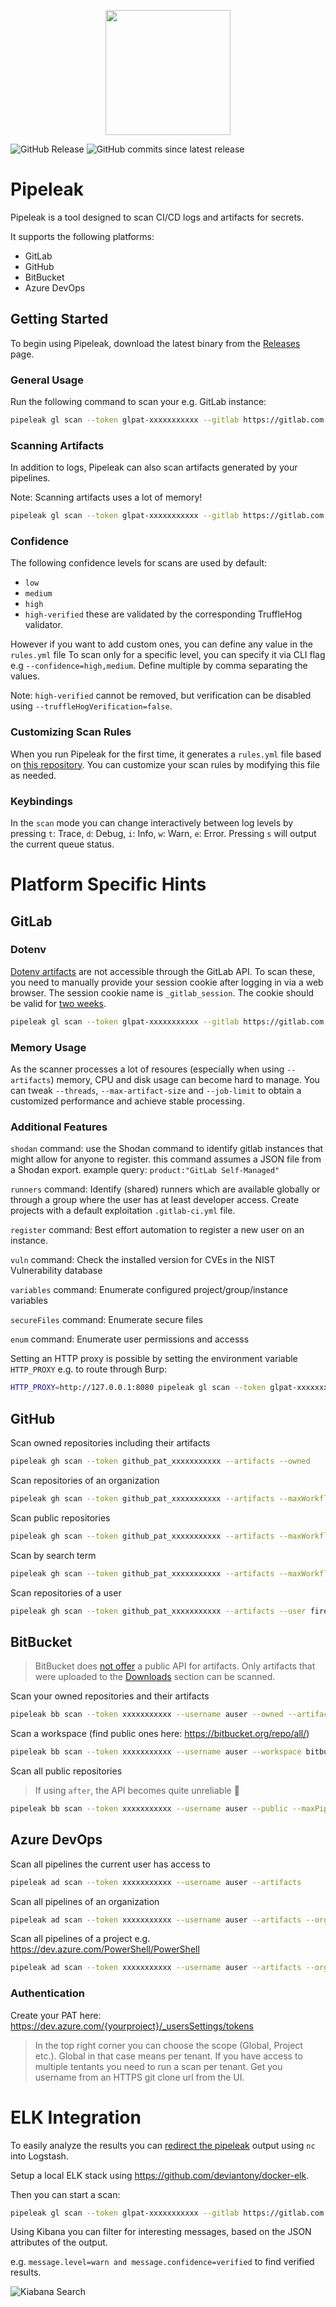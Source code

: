<p align="center">
  <img height="200" src="https://github.com/CompassSecurity/pipeleak/blob/main/docs/logo.png?raw=true">
</p>

![GitHub Release](https://img.shields.io/github/v/release/CompassSecurity/pipeleak)
![GitHub commits since latest release](https://img.shields.io/github/commits-since/CompassSecurity/pipeleak/latest)

# Pipeleak

Pipeleak is a tool designed to scan CI/CD logs and artifacts for secrets.

It supports the following platforms:
* GitLab
* GitHub
* BitBucket
* Azure DevOps

## Getting Started

To begin using Pipeleak, download the latest binary from the [Releases](https://github.com/CompassSecurity/pipeleak/releases) page.

### General Usage

Run the following command to scan your e.g. GitLab instance:

```bash
pipeleak gl scan --token glpat-xxxxxxxxxxx --gitlab https://gitlab.com
```

### Scanning Artifacts

In addition to logs, Pipeleak can also scan artifacts generated by your pipelines.

Note: Scanning artifacts uses a lot of memory!
```bash
pipeleak gl scan --token glpat-xxxxxxxxxxx --gitlab https://gitlab.com -a 
```
### Confidence

The following confidence levels for scans are used by default:
* `low`
* `medium`
* `high`
* `high-verified` these are validated by the corresponding TruffleHog validator.

However if you want to add custom ones, you can define any value in the `rules.yml` file
To scan only for a specific level, you can specify it via CLI flag e.g `--confidence=high,medium`. Define multiple by comma separating the values.

Note: `high-verified` cannot be removed, but verification can be disabled using `--truffleHogVerification=false`.

### Customizing Scan Rules

When you run Pipeleak for the first time, it generates a `rules.yml` file based on [this repository](https://github.com/mazen160/secrets-patterns-db/blob/master/db/rules-stable.yml). You can customize your scan rules by modifying this file as needed.

### Keybindings

In the `scan` mode you can change interactively between log levels by pressing `t`: Trace, `d`: Debug, `i`: Info, `w`: Warn, `e`: Error. Pressing `s` will output the current queue status.

# Platform Specific Hints

## GitLab

### Dotenv

[Dotenv artifacts](https://docs.gitlab.com/ee/ci/yaml/artifacts_reports.html#artifactsreportsdotenv) are not accessible through the GitLab API. To scan these, you need to manually provide your session cookie after logging in via a web browser. The session cookie name is `_gitlab_session`. The cookie should be valid for [two weeks](https://gitlab.com/gitlab-org/gitlab/-/issues/395038).

```bash
pipeleak gl scan --token glpat-xxxxxxxxxxx --gitlab https://gitlab.com -v -a -c [value-of-valid-_gitlab_session]
```

### Memory Usage

As the scanner processes a lot of resoures (especially when using  `--artifacts`) memory, CPU and disk usage can become hard to manage. 
You can tweak `--threads`, `--max-artifact-size` and `--job-limit` to obtain a customized performance and achieve stable processing.

### Additional Features

`shodan` command: use the Shodan command to identify gitlab instances that might allow for anyone to register. this command assumes a JSON file from a Shodan export. example query: `product:"GitLab Self-Managed"`

`runners` command: Identify (shared) runners which are available globally or through a group where the user has at least developer access. Create projects with a default exploitation `.gitlab-ci.yml` file.

`register` command: Best effort automation to register a new user on an instance.

`vuln` command: Check the installed version for CVEs in the NIST Vulnerability database

`variables` command: Enumerate configured project/group/instance variables

`secureFiles` command: Enumerate secure files

`enum` command: Enumerate user permissions and accesss

Setting an HTTP proxy is possible by setting the environment variable `HTTP_PROXY` e.g. to route through Burp:
```bash
HTTP_PROXY=http://127.0.0.1:8080 pipeleak gl scan --token glpat-xxxxxxxxxxx --gitlab https://gitlab.com
```

## GitHub

Scan owned repositories including their artifacts
```bash
pipeleak gh scan --token github_pat_xxxxxxxxxxx --artifacts --owned
```

Scan repositories of an organization
```bash
pipeleak gh scan --token github_pat_xxxxxxxxxxx --artifacts --maxWorkflows 10 --org apache
```

Scan public repositories
```bash
pipeleak gh scan --token github_pat_xxxxxxxxxxx --artifacts --maxWorkflows 10 --public
```

Scan by search term
```bash
pipeleak gh scan --token github_pat_xxxxxxxxxxx --artifacts --maxWorkflows 10 --search iac
```

Scan repositories of a user
```bash
pipeleak gh scan --token github_pat_xxxxxxxxxxx --artifacts --user firefart
```

## BitBucket

> BitBucket does [not offer](https://community.atlassian.com/forums/Bitbucket-questions/Re-Get-artifacts-produced-by-a-pipeline-via-Bitbucket-RE/qaq-p/2493300/comment-id/98001#M98001) a public API for artifacts. Only artifacts that were uploaded to the [Downloads](https://support.atlassian.com/bitbucket-cloud/docs/deploy-build-artifacts-to-bitbucket-downloads/) section can be scanned.

Scan your owned repositories and their artifacts
```bash
pipeleak bb scan --token xxxxxxxxxxx --username auser --owned --artifacts
```

Scan a workspace (find public ones here: https://bitbucket.org/repo/all/)
```bash
pipeleak bb scan --token xxxxxxxxxxx --username auser --workspace bitbucketpipelines
```

Scan all public repositories
> If using `after`, the API becomes quite unreliable 👀
```bash
pipeleak bb scan --token xxxxxxxxxxx --username auser --public --maxPipelines 5 --after 2025-03-01T15:00:00+00:00
```

## Azure DevOps

Scan all pipelines the current user has access to
```bash
pipeleak ad scan --token xxxxxxxxxxx --username auser --artifacts
```

Scan all pipelines of an organization
```bash
pipeleak ad scan --token xxxxxxxxxxx --username auser --artifacts --organization myOrganization
```

Scan all pipelines of a project e.g. https://dev.azure.com/PowerShell/PowerShell
```bash
pipeleak ad scan --token xxxxxxxxxxx --username auser --artifacts --organization powershell --project PowerShell
```

### Authentication
Create your PAT here: https://dev.azure.com/{yourproject}/_usersSettings/tokens

> In the top right corner you can choose the scope (Global, Project etc.). 
> Global in that case means per tenant. If you have access to multiple tentants you need to run a scan per tenant.
> Get you username from an HTTPS git clone url from the UI.


# ELK Integration

To easily analyze the results you can [redirect the pipeleak](https://github.com/deviantony/docker-elk?tab=readme-ov-file#injecting-data) output using `nc` into Logstash.

Setup a local ELK stack using https://github.com/deviantony/docker-elk. 

Then you can start a scan:
```bash
pipeleak gl scan --token glpat-xxxxxxxxxxx --gitlab https://gitlab.com  --json | nc -q0 localhost 50000
```

Using Kibana you can filter for interesting messages, based on the JSON attributes of the output.

e.g. `message.level=warn and message.confidence=verified` to find verified results.

![Kiabana Search](docs/kibana.png)
